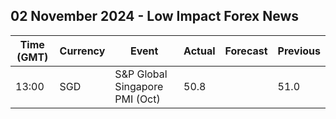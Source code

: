 ## 02 November 2024 - Low Impact Forex News

| Time (GMT) | Currency | Event | Actual | Forecast | Previous |
|------|----------|-------|--------|----------|----------|
| 13:00 | SGD | S&P Global Singapore PMI (Oct) | 50.8 |  | 51.0 |
